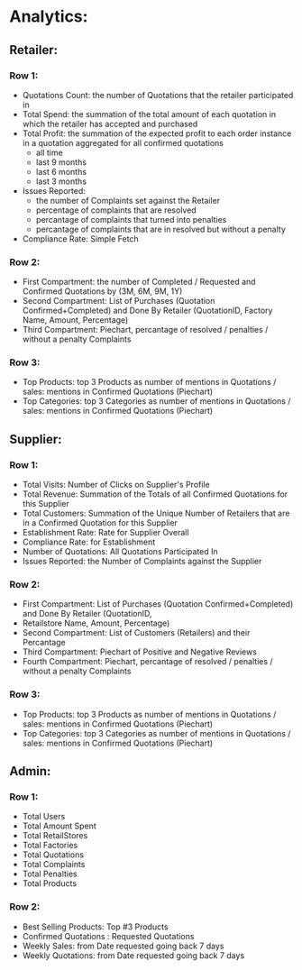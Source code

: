 # Analytics:

## Retailer: 
### Row 1:
- Quotations Count: the number of Quotations that the retailer participated in
- Total Spend: the summation of the total amount of each quotation in which the retailer has accepted and purchased
- Total Profit: the summation of the expected profit to each order instance in a quotation aggregated for all confirmed quotations
    - all time
    - last 9 months 
    - last 6 months 
    - last 3 months 
- Issues Reported: 
    - the number of Complaints set against the Retailer
    - percentage of complaints that are resolved
    - percantage of complaints that turned into penalties
    - percantage of complaints that are in resolved but without a penalty
- Compliance Rate: Simple Fetch
### Row 2:
- First Compartment: the number of Completed / Requested and Confirmed Quotations by (3M, 6M, 9M, 1Y)
- Second Compartment: List of Purchases (Quotation Confirmed+Completed) and Done By Retailer (QuotationID, Factory Name, Amount, Percentage)
- Third Compartment: Piechart, percantage of resolved / penalties / without a penalty Complaints
### Row 3:
- Top Products: top 3 Products as number of mentions in Quotations / sales: mentions in Confirmed Quotations (Piechart)
- Top Categories: top 3 Categories as number of mentions in Quotations / sales: mentions in Confirmed Quotations (Piechart)

## Supplier:
    
### Row 1:
- Total Visits: Number of Clicks on Supplier's Profile
- Total Revenue: Summation of the Totals of all Confirmed Quotations for this Supplier
- Total Customers: Summation of the Unique Number of Retailers that are in a Confirmed Quotation for this Supplier
- Establishment Rate: Rate for Supplier Overall
- Compliance Rate: for Establishment
- Number of Quotations: All Quotations Participated In
- Issues Reported: the Number of Complaints against the Supplier
### Row 2:
- First Compartment: List of Purchases (Quotation Confirmed+Completed) and Done By Retailer (QuotationID, 
- Retailstore Name, Amount, Percentage)
- Second Compartment: List of Customers (Retailers) and their Percantage
- Third Compartment: Piechart of Positive and Negative Reviews
- Fourth Compartment: Piechart, percantage of resolved / penalties / without a penalty Complaints
### Row 3:
- Top Products: top 3 Products as number of mentions in Quotations / sales: mentions in Confirmed Quotations (Piechart)
- Top Categories: top 3 Categories as number of mentions in Quotations / sales: mentions in Confirmed Quotations (Piechart)

## Admin:

### Row 1: 
- Total Users
- Total Amount Spent
- Total RetailStores
- Total Factories
- Total Quotations
- Total Complaints
- Total Penalties
- Total Products
### Row 2:
- Best Selling Products: Top #3 Products
- Confirmed Quotations : Requested Quotations
- Weekly Sales: from Date requested going back 7 days
- Weekly Quotations: from Date requested going back 7 days  
